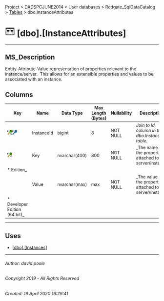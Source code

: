#### 

[Project](../../../../index.md) > [DADSPCJUNE2014](../../../index.md) > [User databases](../../index.md) > [Redgate_SqlDataCatalog](../index.md) > [Tables](Tables.md) > dbo.InstanceAttributes

# ![Tables](../../../../Images/Table32.png) [dbo].[InstanceAttributes]

---

## <a name="#description"></a>MS_Description

Entity-Attribute-Value representation of properties relevant to the instance/server.  This allows for an extensible properties and values to be associated with an instance.

## <a name="#columns"></a>Columns

| Key | Name | Data Type | Max Length (Bytes) | Nullability | Description |
|---|---|---|---|---|---|
| [![Cluster Primary Key PK_InstanceAttributes: InstanceId\Key](../../../../Images/pkcluster.png)](#indexes)[![Foreign Keys FK_InstanceAttributes_Instances_InstanceId: [dbo].[Instances].InstanceId](../../../../Images/fk.png)](#foreignkeys) | InstanceId | bigint | 8 | NOT NULL | _Join to Id column in the dbo.Instances table._ |
| [![Cluster Primary Key PK_InstanceAttributes: InstanceId\Key](../../../../Images/pkcluster.png)](#indexes) | Key | nvarchar(400) | 800 | NOT NULL | _The name of the property attached to the server/instance
* Edition_ |
|  | Value | nvarchar(max) | max | NOT NULL | _The value of the property attached to the server/instance
* Developer Edition (64 bit)_ |


---

## <a name="#uses"></a>Uses

* [[dbo].[Instances]](Instances.md)


---

###### Author:  david.poole

###### Copyright 2019 - All Rights Reserved

###### Created: 19 April 2020 16:29:41

